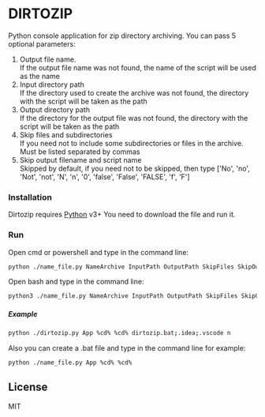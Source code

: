 # DIRTOZIP

Python console application for zip directory archiving. You can pass 5 optional  parameters: 

  1) Output file name. <br> 
  If the output file name was not found, the name of the script will be used as the name
  2) Input directory path <br>
  If the directory used to create the archive was not found, the directory with the script will be taken as the path
  3) Output directory path <br>
  If the directory for the output file was not found, the directory with the script will be taken as the path
  4) Skip files and subdirectories <br>
  If you need not to include some subdirectories or files in the archive. Must be listed separated by commas
  5) Skip output filename and script name <br>
  Skipped by default, if you need not to be skipped, then type ['No', 'no', 'Not', 'not', 'N', 'n', '0', 'false', 'False',
'FALSE',
                                                       'f', 'F']


### Installation

Dirtozip requires [Python](https://www.python.org/downloads/) v3+
You need to download the file and run it.
### Run
Open cmd or powershell and type in the command line:
```sh
python ./name_file.py NameArchive InputPath OutputPath SkipFiles SkipOutputFilenameAndScriptName
```
Open bash and type in the command line:
```sh
python3 ./name_file.py NameArchive InputPath OutputPath SkipFiles SkipOutputFilenameAndScriptName
```

##### Example

```sh
python ./dirtozip.py App %cd% %cd% dirtozip.bat;.idea;.vscode n
```

Also you can create a .bat file and type in the command line for example:
```sh
python ./name_file.py App %cd% %cd%
```

License
----

MIT